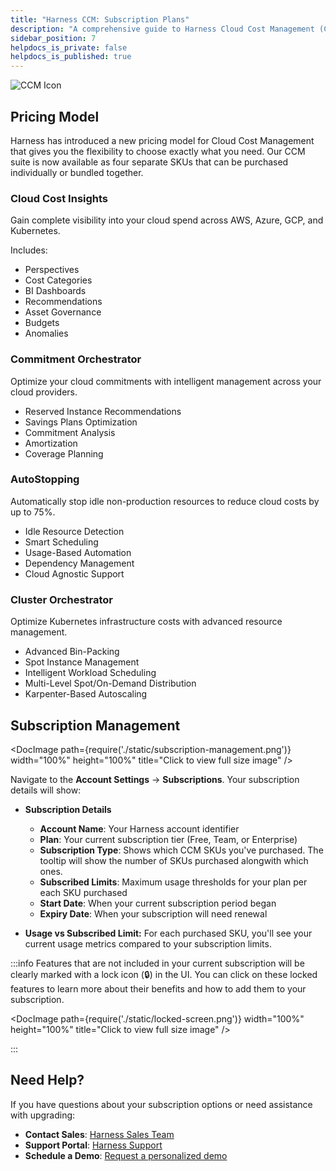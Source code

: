 ```yaml
---
title: "Harness CCM: Subscription Plans"
description: "A comprehensive guide to Harness Cloud Cost Management (CCM) subscription plans, features, and licensing options."
sidebar_position: 7
helpdocs_is_private: false
helpdocs_is_published: true
---
```

<div style={{display: "flex", alignItems: "center", marginBottom: "10px"}}>
  <img src="/img/icon_ccm.svg" alt="CCM Icon" style={{height: "32px", marginRight: "12px"}} />
  <h2 style={{margin: 0}}>Pricing Model</h2>
</div>

Harness has introduced a new pricing model for Cloud Cost Management that gives you the flexibility to choose exactly what you need. Our CCM suite is now available as four separate SKUs that can be purchased individually or bundled together.

<div style={{display: "flex", flexDirection: "row", gap: "15px", marginBottom: "30px", overflowX: "auto", marginTop: "20px", padding: "5px 0"}}>
  <div style={{flex: "1 0 200px", maxWidth: "24%", border: "none", borderRadius: "8px", padding: "15px", boxShadow: "0 2px 5px rgba(0,0,0,0.03)", background: "linear-gradient(135deg, rgba(0,207,222,0.02) 0%, rgba(5,166,96,0.02) 100%)"}}>
    <h3 style={{color: "#3D8B82", marginTop: 0, fontSize: "1.1rem", fontWeight: "600"}}>Cloud Cost Insights</h3>
    <p>Gain complete visibility into your cloud spend across AWS, Azure, GCP, and Kubernetes.</p>
    <p>Includes:</p>
    <ul style={{paddingLeft: "20px", marginTop: "8px", fontSize: "0.9rem"}}>
      <li>Perspectives</li>
      <li>Cost Categories</li>
      <li>BI Dashboards</li>
      <li>Recommendations</li>
      <li>Asset Governance</li>
      <li>Budgets</li>
      <li>Anomalies</li>
    </ul>

  </div>
  
  <div style={{flex: "1 0 200px", maxWidth: "24%", border: "none", borderRadius: "8px", padding: "15px", boxShadow: "0 2px 5px rgba(0,0,0,0.03)", background: "linear-gradient(135deg, rgba(0,207,222,0.02) 0%, rgba(5,166,96,0.02) 100%)"}}>
    <h3 style={{color: "#3D8B82", marginTop: 0, fontSize: "1.1rem", fontWeight: "600"}}>Commitment Orchestrator</h3>
    <p>Optimize your cloud commitments with intelligent management across your cloud providers.</p>
    <ul style={{paddingLeft: "20px", marginTop: "8px", fontSize: "0.9rem"}}>
      <li>Reserved Instance Recommendations</li>
      <li>Savings Plans Optimization</li>
      <li>Commitment Analysis</li>
      <li>Amortization</li>
      <li>Coverage Planning</li>
    </ul>
  </div>
  
  <div style={{flex: "1 0 200px", maxWidth: "24%", border: "none", borderRadius: "8px", padding: "15px", boxShadow: "0 2px 5px rgba(0,0,0,0.03)", background: "linear-gradient(135deg, rgba(0,207,222,0.02) 0%, rgba(5,166,96,0.02) 100%)"}}>
    <h3 style={{color: "#3D8B82", marginTop: 0, fontSize: "1.1rem", fontWeight: "600"}}>AutoStopping</h3>
    <p>Automatically stop idle non-production resources to reduce cloud costs by up to 75%.</p>
    <ul style={{paddingLeft: "20px", marginTop: "8px", fontSize: "0.9rem"}}>
      <li>Idle Resource Detection</li>
      <li>Smart Scheduling</li>
      <li>Usage-Based Automation</li>
      <li>Dependency Management</li>
      <li>Cloud Agnostic Support</li>
    </ul>

  </div>
  
  <div style={{flex: "1 0 200px", maxWidth: "24%", border: "none", borderRadius: "8px", padding: "15px", boxShadow: "0 2px 5px rgba(0,0,0,0.03)", background: "linear-gradient(135deg, rgba(0,207,222,0.02) 0%, rgba(5,166,96,0.02) 100%)"}}>
    <h3 style={{color: "#3D8B82", marginTop: 0, fontSize: "1.1rem", fontWeight: "600"}}>Cluster Orchestrator</h3>
    <p>Optimize Kubernetes infrastructure costs with advanced resource management.</p>
    <ul style={{paddingLeft: "20px", marginTop: "8px", fontSize: "0.9rem"}}>
      <li>Advanced Bin-Packing</li>
      <li>Spot Instance Management</li>
      <li>Intelligent Workload Scheduling</li>
      <li>Multi-Level Spot/On-Demand Distribution</li>
      <li>Karpenter-Based Autoscaling</li>
    </ul>

  </div>
</div>



## Subscription Management

<DocImage path={require('./static/subscription-management.png')} width="100%" height="100%" title="Click to view full size image" />

Navigate to the **Account Settings** -> **Subscriptions**. Your subscription details will show:

- **Subscription Details**
    - **Account Name**: Your Harness account identifier
    - **Plan**: Your current subscription tier (Free, Team, or Enterprise)
    - **Subscription Type**: Shows which CCM SKUs you've purchased. The tooltip will show the number of SKUs purchased alongwith which ones.
    - **Subscribed Limits**: Maximum usage thresholds for your plan per each SKU purchased
    - **Start Date**: When your current subscription period began
    - **Expiry Date**: When your subscription will need renewal

- **Usage vs Subscribed Limit:** For each purchased SKU, you'll see your current usage metrics compared to your subscription limits. 



:::info
Features that are not included in your current subscription will be clearly marked with a lock icon (🔒) in the UI. You can click on these locked features to learn more about their benefits and how to add them to your subscription.

<DocImage path={require('./static/locked-screen.png')} width="100%" height="100%" title="Click to view full size image" />

:::


## Need Help?

If you have questions about your subscription options or need assistance with upgrading:

- **Contact Sales**: [Harness Sales Team](https://www.harness.io/company/contact-sales?utm_source=harness_io&utm_medium=cta&utm_campaign=platform&utm_content=pricing&utm_term=essentials)
- **Support Portal**: [Harness Support](https://support.harness.io)
- **Schedule a Demo**: [Request a personalized demo](https://www.harness.io/demo)
